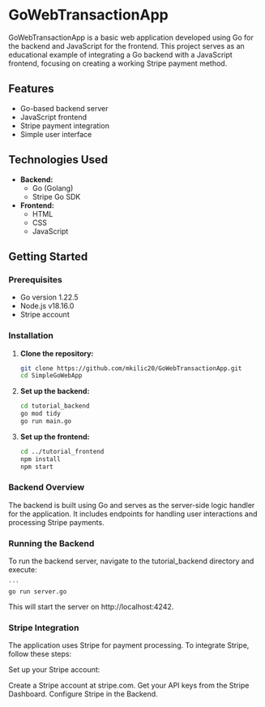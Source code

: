 # GoWebTransactionApp

GoWebTransactionApp is a basic web application developed using Go for the backend and JavaScript for the frontend. This project serves as an educational example of integrating a Go backend with a JavaScript frontend, focusing on creating a working Stripe payment method.

## Features
- Go-based backend server
- JavaScript frontend
- Stripe payment integration
- Simple user interface

## Technologies Used
- **Backend:**
  - Go (Golang)
  - Stripe Go SDK
- **Frontend:**
  - HTML
  - CSS
  - JavaScript

## Getting Started

### Prerequisites
- Go version 1.22.5
- Node.js v18.16.0
- Stripe account

### Installation
1. **Clone the repository:**
   ```bash
   git clone https://github.com/mkilic20/GoWebTransactionApp.git
   cd SimpleGoWebApp
   
2. **Set up the backend:**
   ```bash
   cd tutorial_backend
   go mod tidy
   go run main.go

3.  **Set up the frontend:**
    ```bash
    cd ../tutorial_frontend
    npm install
    npm start

### Backend Overview
The backend is built using Go and serves as the server-side logic handler for the application. It includes endpoints for handling user interactions and processing Stripe payments.

### Running the Backend
To run the backend server, navigate to the tutorial_backend directory and execute:

    ```
    go run server.go
This will start the server on http://localhost:4242.

### Stripe Integration
The application uses Stripe for payment processing. To integrate Stripe, follow these steps:

Set up your Stripe account:

Create a Stripe account at stripe.com.
Get your API keys from the Stripe Dashboard.
Configure Stripe in the Backend.

